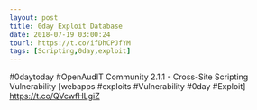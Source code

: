 ```yaml
---
layout: post
title: 0day Exploit Database
date: 2018-07-19 03:00:24
tourl: https://t.co/ifDhCPJfYM
tags: [Scripting,0day,exploit]
---
```

#0daytoday #OpenAudIT Community 2.1.1 - Cross-Site Scripting Vulnerability [webapps #exploits #Vulnerability #0day #Exploit] https://t.co/QVcwfHLgiZ